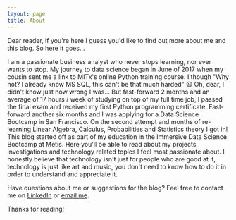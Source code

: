 ```yaml
---
layout: page
title: About
---
```


<p class="message">
  Dear reader, if you're here I guess you'd like to find out more about me and this blog. 
So here it goes...  
</p>

I am a passionate business analyst who never stops learning, nor ever wants to stop. My journey to data science began in June of 2017 when my cousin sent me a link to MITx's online Python training course. I though "Why not? I already know MS SQL, this can't be that much harded" :smiley: Oh, dear, I didn't know just how wrong I was... But fast-forward 2 months and an average of 17 hours / week of studying on top of my full time job, I passed the final exam and received my first Python programming certificate. Fast-forward another six months and I was applying for a Data Science Bootcamp in San Francisco. On the second attempt and months of re-learning Linear Algebra, Calculus, Probabilities and Statistics theory I got in!
 This blog started off as part of my education in the Immersive Data Science Bootcamp at Metis. Here you'll be able to read about my projects, investigations and technology related topics I feel most passionate about.
I honestly believe that technology isn't just for people who are good at it, technology is just like art and music, you don't need to know how to do it in order to understand and appreciate it.

Have questions about me or suggestions for the blog? Feel free to contact me on [LinkedIn](https://www.linkedin.com/in/auste-mastaviciute-59a58a54/) or [email me](auste.m@gmail.com).

Thanks for reading!
